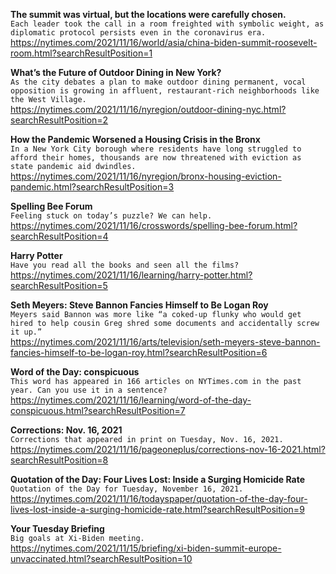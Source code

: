 **The summit was virtual, but the locations were carefully chosen.**\
`Each leader took the call in a room freighted with symbolic weight, as diplomatic protocol persists even in the coronavirus era.`\
https://nytimes.com/2021/11/16/world/asia/china-biden-summit-roosevelt-room.html?searchResultPosition=1

**What’s the Future of Outdoor Dining in New York?**\
`As the city debates a plan to make outdoor dining permanent, vocal opposition is growing in affluent, restaurant-rich neighborhoods like the West Village.`\
https://nytimes.com/2021/11/16/nyregion/outdoor-dining-nyc.html?searchResultPosition=2

**How the Pandemic Worsened a Housing Crisis in the Bronx**\
`In a New York City borough where residents have long struggled to afford their homes, thousands are now threatened with eviction as state pandemic aid dwindles.`\
https://nytimes.com/2021/11/16/nyregion/bronx-housing-eviction-pandemic.html?searchResultPosition=3

**Spelling Bee Forum**\
`Feeling stuck on today’s puzzle? We can help.`\
https://nytimes.com/2021/11/16/crosswords/spelling-bee-forum.html?searchResultPosition=4

**Harry Potter**\
`Have you read all the books and seen all the films?`\
https://nytimes.com/2021/11/16/learning/harry-potter.html?searchResultPosition=5

**Seth Meyers: Steve Bannon Fancies Himself to Be Logan Roy**\
`Meyers said Bannon was more like “a coked-up flunky who would get hired to help cousin Greg shred some documents and accidentally screw it up.”`\
https://nytimes.com/2021/11/16/arts/television/seth-meyers-steve-bannon-fancies-himself-to-be-logan-roy.html?searchResultPosition=6

**Word of the Day: conspicuous**\
`This word has appeared in 166 articles on NYTimes.com in the past year. Can you use it in a sentence?`\
https://nytimes.com/2021/11/16/learning/word-of-the-day-conspicuous.html?searchResultPosition=7

**Corrections: Nov. 16, 2021**\
`Corrections that appeared in print on Tuesday, Nov. 16, 2021.`\
https://nytimes.com/2021/11/16/pageoneplus/corrections-nov-16-2021.html?searchResultPosition=8

**Quotation of the Day: Four Lives Lost: Inside a Surging Homicide Rate**\
`Quotation of the Day for Tuesday, November 16, 2021.`\
https://nytimes.com/2021/11/16/todayspaper/quotation-of-the-day-four-lives-lost-inside-a-surging-homicide-rate.html?searchResultPosition=9

**Your Tuesday Briefing**\
`Big goals at Xi-Biden meeting.`\
https://nytimes.com/2021/11/15/briefing/xi-biden-summit-europe-unvaccinated.html?searchResultPosition=10

